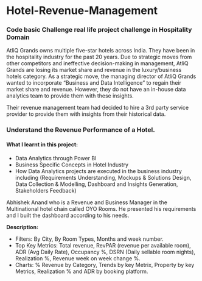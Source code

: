 # Hotel-Revenue-Management

### Code basic Challenge real life project challenge in Hospitality Domain

AtliQ Grands owns multiple five-star hotels across India. They have been in the hospitality industry for the past 20 years. Due to strategic moves from other competitors and ineffective decision-making in management, AtliQ Grands are losing its market share and revenue in the luxury/business hotels category. As a strategic move, the managing director of AtliQ Grands wanted to incorporate “Business and Data Intelligence” to regain their market share and revenue. However, they do not have an in-house data analytics team to provide them with these insights.

Their revenue management team had decided to hire a 3rd party service provider to provide them with insights from their historical data.

### Understand the Revenue Performance of a Hotel.

#### What I learnt in this project:

- Data Analytics through Power BI
- Business Specific Concepts in Hotel Industry
- How Data Analytics projects are executed in the business industry including (Requirements Understanding, Mockups & Solutions Design, Data Collection & Modelling, Dashboard and Insights Generation, Stakeholders Feedback)

Abhishek Anand who is a Revenue and Business Manager in the Multinational hotel chain called OYO Rooms. He presented his requirements and I built the dashboard according to his needs. 

**Description:**
- Filters: By City, By Room Types, Months and week number.
- Top Key Metrics: Total revenue, RevPAR (revenue per available room), ADR (Avg Daily Rate), Occupancy %, DSRN (Daily sellable room nights), Realization %, Revenue week on week change %.
- Charts: % Revenue by Category, Trends by key Metrix, Property by key Metrics, Realization % and ADR by booking platform.
